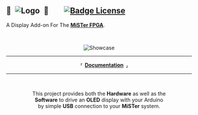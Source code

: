 ## 👾 ![Logo] 👾  [![Badge License]][License]

A Display Add-on For The **[MiSTer FPGA]**.

<br>

<div align = center>

![Showcase]  

</div>

---

<div align = 'center'>

  **⸢ [Documentation] ⸥**
  
</div>

---

<br>

<div align = center>

This project provides both the **Hardware** as well as the <br>
**Software** to drive an **OLED** display with your Arduino <br>
by simple **USB** connection to your **MiSTer** system.
  
</div>

<!----------------------------------------------------------------------------->

[Badge License]: https://img.shields.io/badge/License-GPLv3-blue.svg

[Showcase]: https://github.com/venice1200/MiSTer_tty2oled/blob/main/Pictures/tty2oled_video.gif?raw=true
[Logo]: https://github.com/venice1200/MiSTer_tty2oled/blob/main/Pictures/tty2oled_logo_120x46_blue_black.png?raw=true

[MiSTer FPGA]: https://github.com/MiSTer-devel

[Documentation]: https://github.com/venice1200/MiSTer_tty2oled/wiki
[License]: LICENSE
